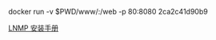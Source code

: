 docker run -v $PWD/www/:/web -p 80:8080 2ca2c41d90b9


[LNMP 安装手册](https://support.huaweicloud.com/bestpractice-ecs/zh-cn_topic_0130142475.html#ZH-CN_TOPIC_0130142475__zh-cn_topic_0126152567_li811682915535)